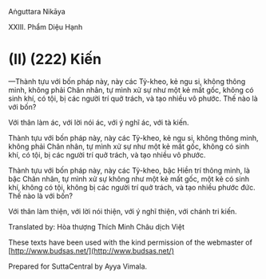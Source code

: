  

Aṅguttara Nikāya

XXIII. Phẩm Diệu Hạnh

# (II) (222) Kiến

—Thành tựu với bốn pháp này, này các Tỷ-kheo, kẻ ngu si, không thông minh, không phải Chân nhân, tự mình xử sự như một kẻ mất gốc, không có sinh khí, có tội, bị các người trí quở trách, và tạo nhiều vô phước. Thế nào là với bốn?

Với thân làm ác, với lời nói ác, với ý nghĩ ác, với tà kiến.

Thành tựu với bốn pháp này, này các Tỷ-kheo, kẻ ngu si, không thông minh, không phải Chân nhân, tự mình xử sự như một kẻ mất gốc, không có sinh khí, có tội, bị các người trí quở trách, và tạo nhiều vô phước.

Thành tựu với bốn pháp này, này các Tỷ-kheo, bậc Hiền trí thông minh, là bậc Chân nhân, tự mình xử sự không như một kẻ mất gốc, một kẻ có sinh khí, không có tội, không bị các người trí quở trách, và tạo nhiều phước đức. Thế nào là với bốn?

Với thân làm thiện, với lời nói thiện, với ý nghĩ thiện, với chánh tri kiến.

Translated by: Hòa thượng Thích Minh Châu dịch Việt

These texts have been used with the kind permission of the webmaster of [http://www.budsas.net/](http://www.budsas.net/)

Prepared for SuttaCentral by Ayya Vimala.